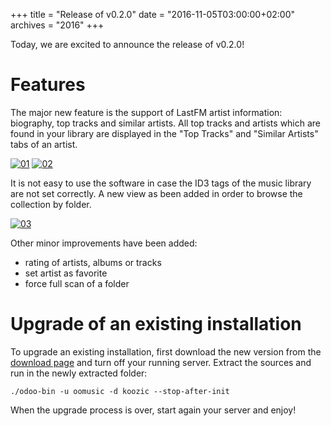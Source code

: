 +++
title = "Release of v0.2.0"
date = "2016-11-05T03:00:00+02:00"
archives = "2016"
+++

Today, we are excited to announce the release of v0.2.0!

# Features

The major new feature is the support of LastFM artist information: biography, top tracks and similar
artists. All top tracks and artists which are found in your library are displayed in the "Top
Tracks" and "Similar Artists" tabs of an artist.

[![01](/img/post/release-of-v0-2-0/01-thumb.png#center)](/img/post/release-of-v0-2-0/01.png)
[![02](/img/post/release-of-v0-2-0/02-thumb.png#center)](/img/post/release-of-v0-2-0/02.png)

It is not easy to use the software in case the ID3 tags of the music library are not set correctly.
A new view as been added in order to browse the collection by folder.

[![03](/img/post/release-of-v0-2-0/03-thumb.png#center)](/img/post/release-of-v0-2-0/03.png)

Other minor improvements have been added:

*   rating of artists, albums or tracks
*   set artist as favorite
*   force full scan of a folder

# Upgrade of an existing installation

To upgrade an existing installation, first download the new version from the
[download page](/download/) and turn off your running server. Extract the sources and run in the
newly extracted folder:

```
./odoo-bin -u oomusic -d koozic --stop-after-init
```

When the upgrade process is over, start again your server and enjoy!
